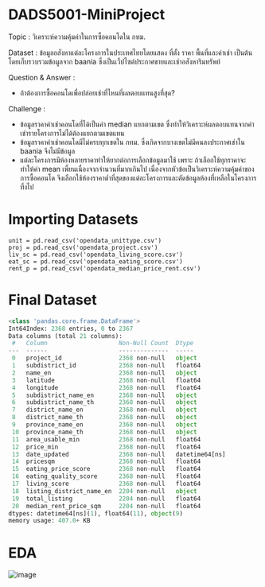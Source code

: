 # DADS5001-MiniProject

Topic : วิเคราะห์ความคุ้มค่าในการซื้อคอนโดใน กทม.

Dataset : ข้อมูลอสังหาแต่ละโครงการในประเทศไทยโดยแสดง ที่ตั้ง ราคา พื้นที่และค่าเช่า เป็นต้น โดยเก็บรวบรวมข้อมูลจาก baania ซึ่งเป็นเว็ปไซต์ประกาศขายและเช่าอสังหาริมทรัพย์

Question & Answer : 
- ถ้าต้องการซื้อคอนโดเพื่อปล่อยเช่าที่ไหนที่ผลตอบแทนสูงที่สุด?

Challenge : 
- ข้อมูลราคาค่าเช่าคอนโดที่ได้เป็นค่า median แยกตามเขต ซึ่งทำให้วิเคราะห์ผลตอบแทนจากค่าเช่ารายโครงการไม่ได้ต้องแยกตามเขตแทน
- ข้อมูลราคาค่าเช่าคอนโดมีไม่ครบทุกเขตใน กทม. ซึ่งเกิดจากบางเขตไม่มีคนลงประกาศเช่าใน baania จึงไม่มีข้อมูล
- แต่ละโครงการมีห้องหลายราคาทำให้ยากต่อการเลือกข้อมูลมาใช้ เพราะ ถ้าเลือกใช้ทุกราคาจะทำให้ค่า mean เพี้ยนเนื่องจากจำนวนที่มากเกินไป เนื่องจากหัวข้อเป็นวิเคราะห์ความคุ้มค่าของการซื้อคอนโด จึงเลือกใช้ห้องราคาต่ำที่สุดของแต่ละโครงการและตัดข้อมูลห้องที่เหลือในโครงการทิ้งไป

# Importing Datasets
```
unit = pd.read_csv('opendata_unittype.csv')
proj = pd.read_csv('opendata_project.csv')
liv_sc = pd.read_csv('opendata_living_score.csv')
eat_sc = pd.read_csv('opendata_eating_score.csv')
rent_p = pd.read_csv('opendata_median_price_rent.csv')
```

# Final Dataset
```python
<class 'pandas.core.frame.DataFrame'>
Int64Index: 2368 entries, 0 to 2367
Data columns (total 21 columns):
 #   Column                    Non-Null Count  Dtype         
---  ------                    --------------  -----         
 0   project_id                2368 non-null   object        
 1   subdistrict_id            2368 non-null   float64       
 2   name_en                   2368 non-null   object        
 3   latitude                  2368 non-null   float64       
 4   longitude                 2368 non-null   float64       
 5   subdistrict_name_en       2368 non-null   object        
 6   subdistrict_name_th       2368 non-null   object        
 7   district_name_en          2368 non-null   object        
 8   district_name_th          2368 non-null   object        
 9   province_name_en          2368 non-null   object        
 10  province_name_th          2368 non-null   object        
 11  area_usable_min           2368 non-null   float64       
 12  price_min                 2368 non-null   float64       
 13  date_updated              2368 non-null   datetime64[ns]
 14  pricesqm                  2368 non-null   float64       
 15  eating_price_score        2368 non-null   float64       
 16  eating_quality_score      2368 non-null   float64       
 17  living_score              2368 non-null   float64       
 18  listing_district_name_en  2204 non-null   object        
 19  total_listing             2204 non-null   float64       
 20  median_rent_price_sqm     2204 non-null   float64       
dtypes: datetime64[ns](1), float64(11), object(9)
memory usage: 407.0+ KB
```

# EDA
![image](https://user-images.githubusercontent.com/77285026/195874959-d6e969de-acef-46ba-b311-1177e31af10c.png)
